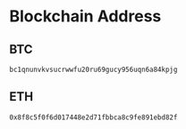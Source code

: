 # Blockchain Address

## BTC

`bc1qnunvkvsucrwwfu20ru69gucy956uqn6a84kpjg`

## ETH

`0x8f8c5f0f6d017448e2d71fbbca8c9fe891ebd82f`
